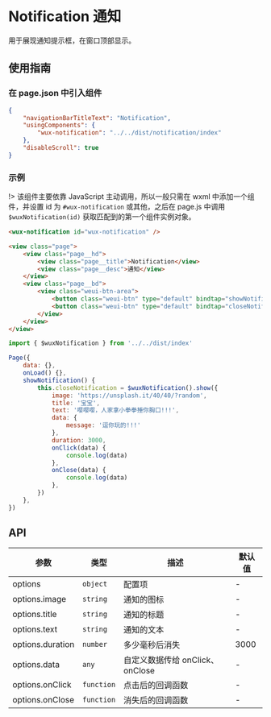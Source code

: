 # Notification 通知

用于展现通知提示框，在窗口顶部显示。

## 使用指南

### 在 page.json 中引入组件

```json
{
    "navigationBarTitleText": "Notification",
    "usingComponents": {
        "wux-notification": "../../dist/notification/index"
    },
    "disableScroll": true
}
```

### 示例

!> 该组件主要依靠 JavaScript 主动调用，所以一般只需在 wxml 中添加一个组件，并设置 id 为 `#wux-notification` 或其他，之后在 page.js 中调用 `$wuxNotification(id)` 获取匹配到的第一个组件实例对象。

```html
<wux-notification id="wux-notification" />

<view class="page">
    <view class="page__hd">
        <view class="page__title">Notification</view>
        <view class="page__desc">通知</view>
    </view>
    <view class="page__bd">
        <view class="weui-btn-area">
            <button class="weui-btn" type="default" bindtap="showNotification">Show Notification</button>
            <button class="weui-btn" type="default" bindtap="closeNotification">Close Notification</button>
        </view>
    </view>
</view>
```

```js
import { $wuxNotification } from '../../dist/index'

Page({
    data: {},
    onLoad() {},
    showNotification() {
        this.closeNotification = $wuxNotification().show({
            image: 'https://unsplash.it/40/40/?random',
            title: '宝宝',
            text: '嘤嘤嘤，人家拿小拳拳捶你胸口!!!',
            data: {
                message: '逗你玩的!!!'
            },
            duration: 3000,
            onClick(data) {
                console.log(data)
            },
            onClose(data) {
                console.log(data)
            },
        })
    },
})
```

## API

| 参数 | 类型 | 描述 | 默认值 |
| --- | --- | --- | --- |
| options | <code>object</code> | 配置项 | - |
| options.image | <code>string</code> | 通知的图标 | - |
| options.title | <code>string</code> | 通知的标题 | - |
| options.text | <code>string</code> | 通知的文本 | - |
| options.duration | <code>number</code> | 多少毫秒后消失 | 3000 |
| options.data | <code>any</code> | 自定义数据传给 onClick、onClose | - |
| options.onClick | <code>function</code> | 点击后的回调函数 | - |
| options.onClose | <code>function</code> | 消失后的回调函数 | - |